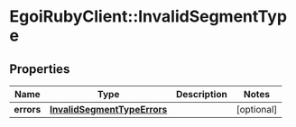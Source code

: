 # EgoiRubyClient::InvalidSegmentType

## Properties
Name | Type | Description | Notes
------------ | ------------- | ------------- | -------------
**errors** | [**InvalidSegmentTypeErrors**](InvalidSegmentTypeErrors.md) |  | [optional] 


